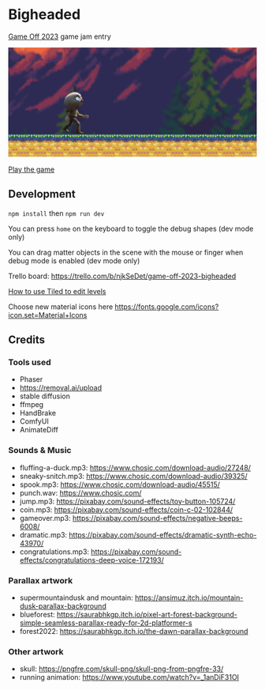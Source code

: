 # Bigheaded

[Game Off 2023](https://itch.io/jam/game-off-2023) game jam entry

[![Play](.github/images/preview.png)](https://scottyxiii.github.io/bigheaded)

[Play the game](https://scottyxiii.github.io/bigheaded)

## Development

`npm install` then `npm run dev`

You can press `home` on the keyboard to toggle the debug shapes (dev mode only)

You can drag matter objects in the scene with the mouse or finger when debug mode is enabled (dev mode only)

Trello board: https://trello.com/b/njkSeDet/game-off-2023-bigheaded

[How to use Tiled to edit levels](./Tiled.md)

Choose new material icons here https://fonts.google.com/icons?icon.set=Material+Icons

## Credits

### Tools used

- Phaser
- https://removal.ai/upload
- stable diffusion
- ffmpeg
- HandBrake
- ComfyUI
- AnimateDiff

### Sounds & Music

- fluffing-a-duck.mp3: https://www.chosic.com/download-audio/27248/
- sneaky-snitch.mp3: https://www.chosic.com/download-audio/39325/
- spook.mp3: https://www.chosic.com/download-audio/45515/
- punch.wav: https://www.chosic.com/
- jump.mp3: https://pixabay.com/sound-effects/toy-button-105724/
- coin.mp3: https://pixabay.com/sound-effects/coin-c-02-102844/
- gameover.mp3: https://pixabay.com/sound-effects/negative-beeps-6008/
- dramatic.mp3: https://pixabay.com/sound-effects/dramatic-synth-echo-43970/
- congratulations.mp3: https://pixabay.com/sound-effects/congratulations-deep-voice-172193/

### Parallax artwork

- supermountaindusk and mountain: https://ansimuz.itch.io/mountain-dusk-parallax-background
- blueforest: https://saurabhkgp.itch.io/pixel-art-forest-background-simple-seamless-parallax-ready-for-2d-platformer-s
- forest2022: https://saurabhkgp.itch.io/the-dawn-parallax-background

### Other artwork

- skull: https://pngfre.com/skull-png/skull-png-from-pngfre-33/
- running animation: https://www.youtube.com/watch?v=_1anDiF31OI
